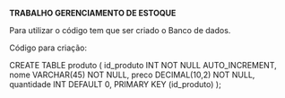 **TRABALHO GERENCIAMENTO DE ESTOQUE**

Para utilizar o código tem que ser criado o Banco de dados.

Código para criação:

CREATE TABLE produto (
  id_produto INT NOT NULL AUTO_INCREMENT,
  nome VARCHAR(45) NOT NULL,
  preco DECIMAL(10,2) NOT NULL,
  quantidade INT DEFAULT 0,
  PRIMARY KEY (id_produto)
);
